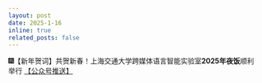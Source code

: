 ```yaml
---
layout: post
date: 2025-1-16
inline: true
related_posts: false
---
```


🎆【新年贺词】共贺新春！上海交通大学跨媒体语言智能实验室**2025年夜饭**顺利举行 <a href="https://mp.weixin.qq.com/s/0y5ZchD4T5lCa3WxC5K5jQ"> 【公众号推送】</a>
